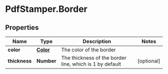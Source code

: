 # PdfStamper.Border

## Properties
Name | Type | Description | Notes
------------ | ------------- | ------------- | -------------
**color** | [**Color**](Color.md) | The color of the border | 
**thickness** | **Number** | The thickness of the border line, which is 1 by default | [optional] 


